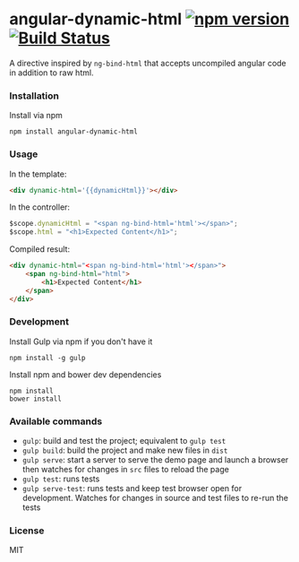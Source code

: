 # angular-dynamic-html [![npm version](https://badge.fury.io/js/angular-dynamic-html.svg)](https://badge.fury.io/js/angular-dynamic-html) [![Build Status](https://travis-ci.org/rachael/angular-dynamic-html.svg?branch=master)](https://travis-ci.org/rachael/angular-dynamic-html)

A directive inspired by `ng-bind-html` that accepts uncompiled angular code in addition to raw html.

### Installation

Install via npm

```shell
npm install angular-dynamic-html
```

### Usage

In the template:
```html
<div dynamic-html='{{dynamicHtml}}'></div>
```

In the controller:
```javascript
$scope.dynamicHtml = "<span ng-bind-html='html'></span>";
$scope.html = "<h1>Expected Content</h1>";
```

Compiled result:
```html
<div dynamic-html="<span ng-bind-html='html'></span>">
    <span ng-bind-html="html">
        <h1>Expected Content</h1>
    </span>
</div>
```

### Development

Install Gulp via npm if you don't have it
```shell
npm install -g gulp
```

Install npm and bower dev dependencies
```shell
npm install
bower install
```

### Available commands

* `gulp`: build and test the project; equivalent to `gulp test`
* `gulp build`: build the project and make new files in `dist`
* `gulp serve`: start a server to serve the demo page and launch a browser then watches for changes in `src` files to reload the page
* `gulp test`: runs tests
* `gulp serve-test`: runs tests and keep test browser open for development. Watches for changes in source and test files to re-run the tests

### License
MIT
